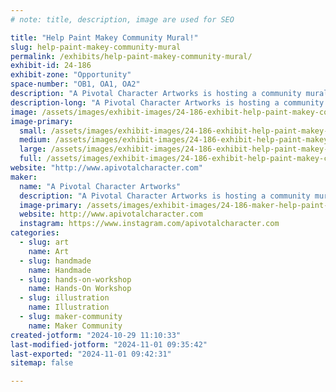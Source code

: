 ```yaml
---
# note: title, description, image are used for SEO

title: "Help Paint Makey Community Mural!"
slug: help-paint-makey-community-mural
permalink: /exhibits/help-paint-makey-community-mural/
exhibit-id: 24-186
exhibit-zone: "Opportunity"
space-number: "OB1, OA1, OA2"
description: "A Pivotal Character Artworks is hosting a community mural painting activity for all attendees!"
description-long: "A Pivotal Character Artworks is hosting a community mural painting activity for all attendees of Maker Faire Orlando 2024. Participants of all ages are invited to contribute to painting Makey the Robot-themed murals, with artwork by artist Graven Ravenwolf. Everything is laid out in a traditional paint-by-numbers method, so having artistic experience is not required! Come out and make your mark and contribute to creating some beautiful Maker-themed murals!"
image: /assets/images/exhibit-images/24-186-exhibit-help-paint-makey-community-mural-maker-faire-mural-draft-proposal-draft-c-8346-large.jpg
image-primary: 
  small: /assets/images/exhibit-images/24-186-exhibit-help-paint-makey-community-mural-maker-faire-mural-draft-proposal-draft-c-8346-small.jpg
  medium: /assets/images/exhibit-images/24-186-exhibit-help-paint-makey-community-mural-maker-faire-mural-draft-proposal-draft-c-8346-medium.jpg
  large: /assets/images/exhibit-images/24-186-exhibit-help-paint-makey-community-mural-maker-faire-mural-draft-proposal-draft-c-8346-large.jpg
  full: /assets/images/exhibit-images/24-186-exhibit-help-paint-makey-community-mural-maker-faire-mural-draft-proposal-draft-c-8346-full.jpg
website: "http://www.apivotalcharacter.com"
maker: 
  name: "A Pivotal Character Artworks"
  description: "A Pivotal Character Artworks is hosting a community mural painting activity for all attendees of Maker Faire Orlando 2024. Participants of all ages are invited to contribute to painting Makey the Robot-themed murals, with artwork by artist Graven Ravenwolf. Everything is laid out in a traditional paint-by-numbers method, so having artistic experience is not required! Come out and make your mark and contribute to creating some beautiful Maker-themed murals!"
  image-primary: /assets/images/exhibit-images/24-186-maker-help-paint-makey-community-mural-maker-faire-mural-draft-proposal-draft-c-945-medium.jpg
  website: http://www.apivotalcharacter.com
  instagram: https://www.instagram.com/apivotalcharacter.com
categories: 
  - slug: art
    name: Art
  - slug: handmade
    name: Handmade
  - slug: hands-on-workshop
    name: Hands-On Workshop
  - slug: illustration
    name: Illustration
  - slug: maker-community
    name: Maker Community
created-jotform: "2024-10-29 11:10:33"
last-modified-jotform: "2024-11-01 09:35:42"
last-exported: "2024-11-01 09:42:31"
sitemap: false

---
```

